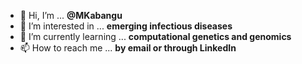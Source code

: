 - 👋 Hi, I’m ... **@MKabangu**
- 👀 I’m interested in ... **emerging infectious diseases**
- 🌱 I’m currently learning ... **computational genetics and genomics**
- 📫 How to reach me ... **by email or through LinkedIn**

<!---
MKabangu/MKabangu is a ✨ special ✨ repository because its `README.md` (this file) appears on your GitHub profile.
You can click the Preview link to take a look at your changes.
--->
